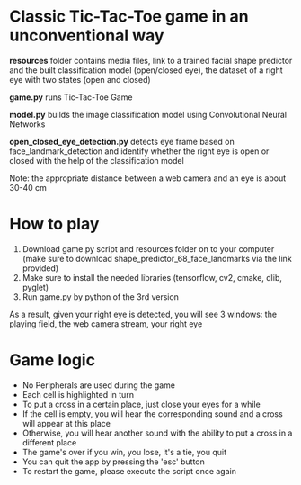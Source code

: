 # Сlassic Tic-Tac-Toe game in an unconventional way


**resources** folder contains media files, link to a trained facial shape predictor and the built classification model (open/closed eye), the dataset of a right eye with two states (open and closed)

**game.py** runs Tic-Tac-Toe Game

**model.py** builds the image classification model using Convolutional Neural Networks

**open_closed_eye_detection.py** detects eye frame based on face_landmark_detection and identify whether the right eye is open or closed with the help of the classification model

Note: the appropriate distance between a web camera and an eye is about 30-40 cm

# How to play

1. Download game.py script and resources folder on to your computer (make sure to download shape_predictor_68_face_landmarks via the link provided)
1. Make sure to install the needed libraries (tensorflow, cv2, cmake, dlib, pyglet)
1. Run game.py by python of the 3rd version

As a result, given your right eye is detected, you will see 3 windows: the playing field, the web camera stream, your right eye

# Game logic

* No Peripherals are used during the game
* Each cell is highlighted in turn
* To put a cross in a certain place, just close your eyes for a while
* If the cell is empty, you will hear the corresponding sound and a cross will appear at this place
* Otherwise, you will hear another sound with the ability to put a cross in a different place
* The game's over if you win, you lose, it's a tie, you quit
* You can quit the app by pressing the 'esc' button
* To restart the game, please execute the script once again
